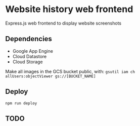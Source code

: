 # Website history web frontend

Express.js web frontend to display website screenshots

## Dependencies

- Google App Engine
- Cloud Datastore
- Cloud Storage

Make all images in the GCS bucket public, with: `gsutil iam ch allUsers:objectViewer gs://[BUCKET_NAME]`

## Deploy

`npm run deploy`

## TODO

